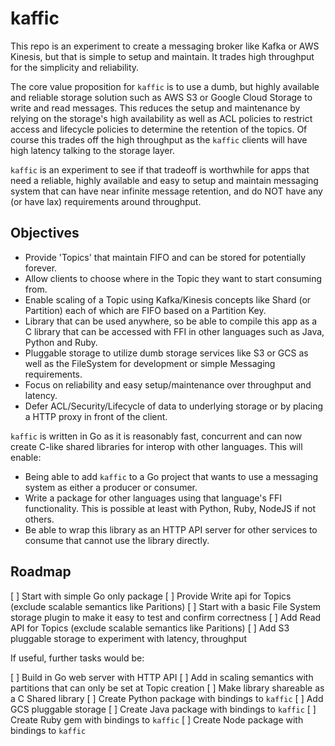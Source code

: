# kaffic

This repo is an experiment to create a messaging broker like Kafka or AWS Kinesis, but that is simple to setup and maintain. It trades high throughput for the simplicity and reliability.

The core value proposition for `kaffic` is to use a dumb, but highly available and reliable storage solution such as AWS S3 or Google Cloud Storage to write and read messages. This reduces the setup and maintenance by relying on the storage's high availability as well as ACL policies to restrict access and lifecycle policies to determine the retention of the topics. Of course this trades off the high throughput as the `kaffic` clients will have high latency talking to the storage layer.

`kaffic` is an experiment to see if that tradeoff is worthwhile for apps that need a reliable, highly available and easy to setup and maintain messaging system that can have near infinite message retention, and do NOT have any (or have lax) requirements around throughput.

## Objectives

* Provide 'Topics' that maintain FIFO and can be stored for potentially forever.
* Allow clients to choose where in the Topic they want to start consuming from.
* Enable scaling of a Topic using Kafka/Kinesis concepts like Shard (or Partition) each of which are FIFO based on a Partition Key.
* Library that can be used anywhere, so be able to compile this app as a C library that can be accessed with FFI in other languages such as Java, Python and Ruby.
* Pluggable storage to utilize dumb storage services like S3 or GCS as well as the FileSystem for development or simple Messaging requirements.
* Focus on reliability and easy setup/maintenance over throughput and latency.
* Defer ACL/Security/Lifecycle of data to underlying storage or by placing a HTTP proxy in front of the client.

`kaffic` is written in Go as it is reasonably fast, concurrent and can now create C-like shared libraries for interop with other languages. This will enable:

* Being able to add `kaffic` to a Go project that wants to use a messaging system as either a producer or consumer.
* Write a package for other languages using that language's FFI functionality. This is possible at least with Python, Ruby, NodeJS if not others.
* Be able to wrap this library as an HTTP API server for other services to consume that cannot use the library directly.

## Roadmap

[ ] Start with simple Go only package
[ ] Provide Write api for Topics (exclude scalable semantics like Paritions)
[ ] Start with a basic File System storage plugin to make it easy to test and confirm correctness
[ ] Add Read API for Topics (exclude scalable semantics like Paritions)
[ ] Add S3 pluggable storage to experiment with latency, throughput

If useful, further tasks would be:

[ ] Build in Go web server with HTTP API
[ ] Add in scaling semantics with partitions that can only be set at Topic creation
[ ] Make library shareable as a C Shared library
[ ] Create Python package with bindings to `kaffic`
[ ] Add GCS pluggable storage
[ ] Create Java package with bindings to `kaffic`
[ ] Create Ruby gem with bindings to `kaffic`
[ ] Create Node package with bindings to `kaffic`
